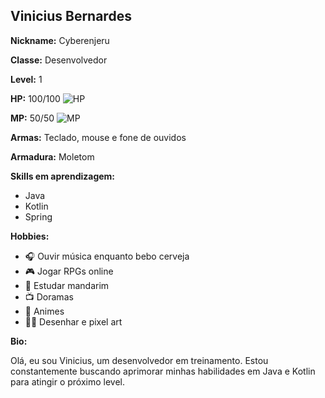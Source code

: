 ## Vinicius Bernardes

**Nickname:** Cyberenjeru

**Classe:** Desenvolvedor

**Level:** 1

**HP:** 100/100 ![HP](https://progress-bar.dev/100/?title=HP&color=green)

**MP:** 50/50 ![MP](https://progress-bar.dev/50/?title=MP&color=blue)

**Armas:** Teclado, mouse e fone de ouvidos

**Armadura:** Moletom

**Skills em aprendizagem:**

- Java
- Kotlin
- Spring


**Hobbies:**

- 🎧 Ouvir música enquanto bebo cerveja
- 🎮 Jogar RPGs online
- 📘 Estudar mandarim 
- 📺 Doramas
- 🗾 Animes
- 🧑‍🎨 Desenhar e pixel art

**Bio:**

Olá, eu sou Vinicius, um desenvolvedor em treinamento. Estou constantemente buscando aprimorar minhas habilidades em Java e Kotlin para atingir o próximo level.

